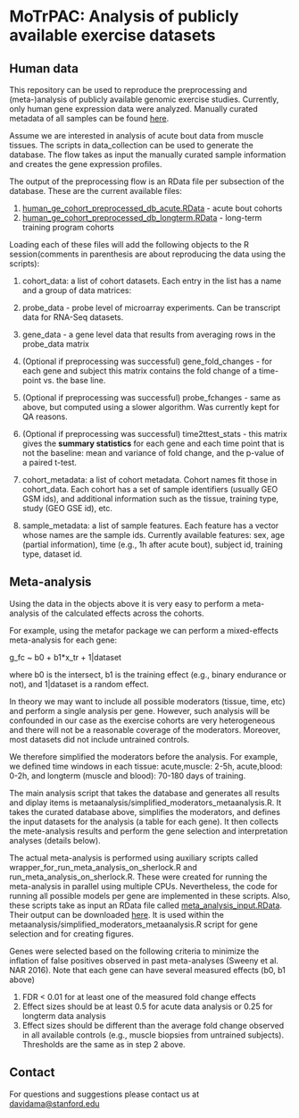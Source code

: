 # MoTrPAC: Analysis of publicly available exercise datasets

## Human data

This repository can be used to reproduce the preprocessing and (meta-)analysis of publicly available genomic exercise studies. Currently, only human gene expression data were analyzed. Manually curated metadata of all samples can be found [here](https://storage.googleapis.com/motrpac-portal-user-davidama/GEO_sample_metadata.xlsx).

Assume we are interested in analysis of acute bout data from muscle tissues. The scripts in data_collection can be used to generate the database. The flow takes as input the manually curated sample information and creates the gene expression profiles. 

The output of the preprocessing flow is an RData file per subsection of the database. These are the current available files:
1. [human_ge_cohort_preprocessed_db_acute.RData](https://storage.googleapis.com/motrpac-portal-user-davidama/human_ge_cohort_preprocessed_db_acute.RData) - acute bout cohorts
2. [human_ge_cohort_preprocessed_db_longterm.RData](https://storage.googleapis.com/motrpac-portal-user-davidama/human_ge_cohort_preprocessed_db_longterm.RData) - long-term training program cohorts

Loading each of these files will add the following objects to the R session(comments in parenthesis are about reproducing the data using the scripts):

1. cohort_data: a list of cohort datasets. Each entry in the list has a name and a group of data matrices:
  1. probe_data - probe level of microarray experiments. Can be transcript data for RNA-Seq datasets.
  2. gene_data - a gene level data that results from averaging rows in the probe_data matrix
  3. (Optional if preprocessing was successful) gene_fold_changes - for each gene and subject this matrix contains the fold change of a time-point vs. the base line.
  4. (Optional if preprocessing was successful) probe_fchanges - same as above, but computed using a slower algorithm. Was currently kept for QA reasons.
  5. (Optional if preprocessing was successful) time2ttest_stats - this matrix gives the **summary statistics** for each gene and each time point that is not the baseline: mean and variance of fold change, and the p-value of a paired t-test. 

2. cohort_metadata: a list of cohort metadata. Cohort names fit those in cohort_data. Each cohort has a set of sample identifiers (usually GEO GSM ids), and additional information such as the tissue, training type, study (GEO GSE id), etc.

3. sample_metadata: a list of sample features. Each feature has a vector whose names are the sample ids. Currently available features: sex, age (partial information), time (e.g., 1h after acute bout), subject id, training type, dataset id.
  
## Meta-analysis

Using the data in the objects above it is very easy to perform a meta-analysis of the calculated effects across the cohorts.

For example, using the metafor package we can perform a mixed-effects meta-analysis for each gene:

g_fc ~ b0 + b1*x_tr + 1|dataset 

where b0 is the intersect, b1 is the training effect (e.g., binary endurance or not), and 1|dataset is a random effect.

In theory we may want to include all possible moderators (tissue, time, etc) and perform a single analysis per gene. However, such analysis will be confounded in our case as the exercise cohorts are very heterogeneous and there will not be a reasonable coverage of the moderators. Moreover, most datasets did not include untrained controls.

We therefore simplified the moderators before the analysis. For example, we defined time windows in each tissue: acute,muscle: 2-5h, acute,blood: 0-2h, and longterm (muscle and blood): 70-180 days of training. 

The main analysis script that takes the database and generates all results and diplay items is metaanalysis/simplified_moderators_metaanalysis.R. It takes the curated database above, simplifies the moderators, and defines the input datasets for the analysis (a table for each gene). It then collects the mete-analysis results and perform the gene selection and interpretation analyses (details below).

The actual meta-analysis is performed using auxiliary scripts called wrapper_for_run_meta_analysis_on_sherlock.R and run_meta_analysis_on_sherlock.R. These were created for running the meta-analysis in parallel using multiple CPUs. Nevertheless, the code for running all possible models per gene are implemented in these scripts. Also, these scripts take as input an RData file called [meta_analysis_input.RData](https://storage.googleapis.com/motrpac-portal-user-davidama/meta_analysis_input.RData). Their output can be downloaded [here](https://storage.googleapis.com/motrpac-portal-user-davidama/meta_analysis_output.RData). It is used within the metaanalysis/simplified_moderators_metaanalysis.R script for gene selection and for creating figures.

Genes were selected based on the following criteria to minimize the inflation of false positives observed in past meta-analyses (Sweeny et al. NAR 2016). Note that each gene can have several measured effects (b0, b1 above)
1. FDR < 0.01 for at least one of the measured fold change effects
2. Effect sizes should be at least 0.5 for acute data analysis or 0.25 for longterm data analysis
3. Effect sizes should be different than the average fold change observed in all available controls (e.g., muscle biopsies from untrained subjects). Thresholds are the same as in step 2 above. 

## Contact

For questions and suggestions please contact us at davidama@stanford.edu
